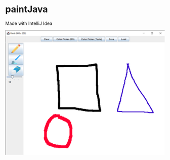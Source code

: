 # paintJava

Made with IntelliJ Idea

![](https://github.com/TomasPetrikas/paintJava/blob/main/screenshot2.png)
